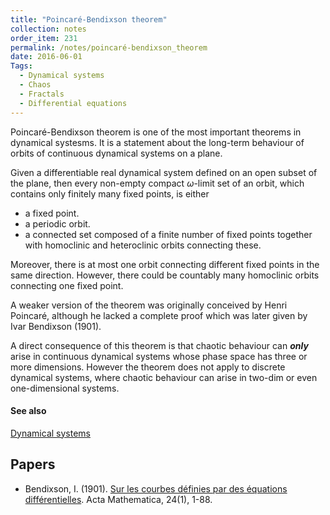 ```yaml
---
title: "Poincaré-Bendixson theorem"
collection: notes
order_item: 231
permalink: /notes/poincaré-bendixson_theorem
date: 2016-06-01
Tags:
  - Dynamical systems
  - Chaos
  - Fractals
  - Differential equations
---
```


Poincaré-Bendixson theorem is one of the most important theorems in dynamical systesms. It is a statement about the long-term behaviour of orbits of continuous dynamical systems on a plane.

Given a differentiable real dynamical system defined on an open subset of the plane, then every non-empty compact $\omega$-limit set of an orbit, which contains only finitely many fixed points, is either
* a fixed point.
* a periodic orbit.
* a connected set composed of a finite number of fixed points together with homoclinic and heteroclinic orbits connecting these.

Moreover, there is at most one orbit connecting different fixed points in the same direction. However, there could be countably many homoclinic orbits connecting one fixed point.

A weaker version of the theorem was originally conceived by Henri Poincaré, although he lacked a complete proof which was later given by Ivar Bendixson (1901).

A direct consequence of this theorem is that chaotic behaviour can ***only*** arise in continuous dynamical systems whose phase space has three or more dimensions. However the theorem does not apply to discrete dynamical systems, where chaotic behaviour can arise in two-dim or even one-dimensional systems.


#### See also
[Dynamical systems](/notes/dynamical_systems)




## Papers
* Bendixson, I. (1901). [Sur les courbes définies par des équations différentielles](http://www.springerlink.com/index/FK25752882643H24.pdf). Acta Mathematica, 24(1), 1-88.




